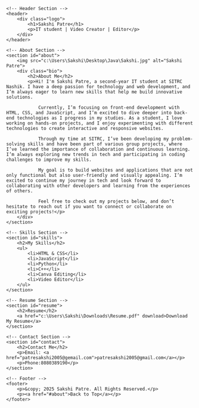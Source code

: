 <!DOCTYPE html>
<html lang="en">
<head>
    <meta charset="UTF-8">
    <meta name="viewport" content="width=device-width, initial-scale=1.0">
    <meta http-equiv="X-UA-Compatible" content="ie=edge">
    <title>Sakshi Patre - Portfolio</title>
    <link rel="stylesheet" href="Ssakshiportfolio.css">
</head>
<body>

    <!-- Header Section -->
    <header>
        <div class="logo">
            <h1>Sakshi Patre</h1>
            <p>IT student | Video Creator | Editor</p>
        </div>
    </header>

    <!-- About Section -->
    <section id="about">
        <img src="c:\Users\Sakshi\Desktop\Java\Sakshi.jpg" alt="Sakshi Patre">
        <div class="bio">
            <h2>About Me</h2>
            <p>Hi! I'm Sakshi Patre, a second-year IT student at SITRC Nashik. I have a deep passion for technology and web development, and I’m always eager to learn new skills that help me build innovative solutions.

                Currently, I’m focusing on front-end development with HTML, CSS, and JavaScript, and I’m excited to dive deeper into back-end technologies as I progress in my studies. As a student, I love working on hands-on projects, and I enjoy experimenting with different technologies to create interactive and responsive websites.
                
                Through my time at SITRC, I’ve been developing my problem-solving skills and have been part of various group projects, where I’ve learned the importance of collaboration and continuous learning. I’m always exploring new trends in tech and participating in coding challenges to improve my skills.
                
                My goal is to build websites and applications that are not only functional but also user-friendly and visually appealing. I’m excited to continue my journey in tech and look forward to collaborating with other developers and learning from the experiences of others.
                
                Feel free to check out my projects below, and don’t hesitate to reach out if you want to connect or collaborate on exciting projects!</p>
        </div>
    </section>

    <!-- Skills Section -->
    <section id="skills">
        <h2>My Skills</h2>
        <ul>
            <li>HTML & CSS</li>
            <li>JavaScript</li>
            <li>Python</li>
            <li>C++</li>
            <li>Canva Editing</li>
            <li>Video Editor</li>
        </ul>
    </section>

    <!-- Resume Section -->
    <section id="resume">
        <h2>Resume</h2>
        <a href="c:\Users\Sakshi\Downloads\Resume.pdf" download>Download My Resume</a>
    </section>

    <!-- Contact Section -->
    <section id="contact">
        <h2>Contact Me</h2>
        <p>Email: <a href="patresakshi2005@gemail.com">patresakshi2005@gmail.com</a></p>
        <p>Phone:8080389190</p>
    </section>

    <!-- Footer -->
    <footer>
        <p>&copy; 2025 Sakshi Patre. All Rights Reserved.</p>
        <p><a href="#about">Back to Top</a></p>
    </footer>

</body>
</html>
